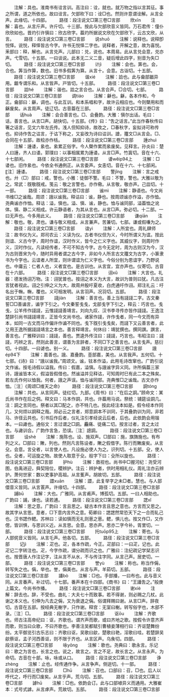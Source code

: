 <!-- { "loadSidebar": true } -->
　　注解：具也。淮南书有诠言训。高注曰：诠，就也。就万物之指以言其征。事之所谓，道之所依也。故曰诠言。欠部欥下曰：诠□也。然则许意谓诠解。从言全声。此缘切。十四部。
　　路径：段注说文□第三卷□言部
　　欣xīn
　　注解：喜也。从言斤声。许斤切。十三部。按此与欠部欣音义皆同。万石君传：僮仆欣欣如也。晋灼引许愼曰：欣古欣字。葢灼所据说文欣在欠部欣下，云古文欣，从言。
　　路径：段注说文□第三卷□言部
　　说shuō
　　注解：说释也。说释卽悦怿。说悦，释怿皆古今字。许书无悦怿二字也。说释者，开解之意，故为喜悦。釆部曰：释，解也。从言兑声。儿部曰：兑，说也。本周易。此从言兑会意，兑亦声。弋雪切。十五部。一曰谈说。此本无二义二音，疑后增此四字，别音为失□切。
　　路径：段注说文□第三卷□言部
　　计jì
　　注解：会也。筭也。会，合也。筭当作算，数也。旧书多假筭为算。从言十。会意。古诣切。十五部。
　　路径：段注说文□第三卷□言部
　　谐xié
　　注解：詥也。此与龠部龤异用。龤专谓乐和。从言皆声。戸皆切。十五部。
　　路径：段注说文□第三卷□言部
　　詥hé
　　注解：谐也。詥之言合也。从言合声。□合切。七部。
　　路径：段注说文□第三卷□言部
　　调tiáo
　　注解：龢也。龢，各本作和，今正。龠部曰：龢，调也。与此互训。和本系唱和字，故许云相应也。今则槩用和而龢废矣。从言周声。徒辽切。古音葢在三部。
　　路径：段注说文□第三卷□言部
　　话huà
　　注解：会合善言也。□、会叠韵。大雅：愼尔出话。毛曰：话，善言也。从言□声。胡快切。十五部。《传》曰：“吿之话言。”此当作春秋传曰箸之话言，见文六年左氏传。浅人但知抑诗，故改之，□春秋字，妄拟诗可称传也。抑诗作吿之诂言，于诂下称之，又妄改为诗曰诂训。譮，籒文□从言会。□、会同在十五部，故桧亦作栝。
　　路径：段注说文□第三卷□言部
　　諈zhuì
　　注解：諈诿，絫也。絫累正俗字。今人槩作累而絫废矣。见释言。孙炎曰：楚人曰諈，齐人曰诿。郭璞曰：以事相属累为諈诿。从言□声。竹寘切。音在十六、十七部闲。
　　路径：段注说文□第三卷□言部
　　诿wěip94上
　　注解：□诿也。旧作絫也。今依全书通例正。从言委声。女恚切。音在十六、十七部闲。〖注〗諈诿。
　　路径：段注说文□第三卷□言部
　　警jǐnɡ
　　注解：言之戒也。廾（□）部曰：戒，警也。小雅：徒御不警。毛曰：不警，警也。大雅以敬为之。常武：旣敬旣戒。笺云：敬之言警也。亦作儆。从言敬，敬亦声。己皿切。十一部。
　　路径：段注说文□第三卷□言部
　　谧mì
　　注解：静语也。今文尚书维□之谧哉。周颂：誐以谧我。释诂曰：谧，静也。按周颂谧亦作溢，亦作恤。尧典谧亦作恤。释诂：溢，愼也。溢、愼、谧，静也。恤与谧同部，溢葢恤之讹体。愼、静二义相成。许云静语者，为其从言也。从言□声。弥必切。十二部。一曰无声也。今多用此义。
　　路径：段注说文□第三卷□言部
　　谦qiān
　　注解：敬也。敬，肃也。谦与敬义相成。从言兼声。苦兼切。七部。谦或假嗛为之。
　　路径：段注说文□第三卷□言部
　　谊yì
　　注解：人所宜也。周礼肆师注：故书仪为义。郑司农云：义读为仪。古者书仪但为义，今时所谓义为谊。按此则谊、义古今字，周时作谊，汉时作义，皆今之仁义字也。其威仪字，则周时作义，汉时作仪。凡读经传者，不可不知古今字。古今无定时，周为古则汉为今，汉为古则晋宋为今，随时异用者谓之古今字，非如今人所言古文籒文为古字，小篆隶书为今字也。云谊者人所宜，则许谓谊为仁义字也。今俗分别为恩谊字，乃野说也。中庸云：仁者人也，义者宜也。是古训也。从言宜，宜亦声也。仪寄切。古音在十六部。
　　路径：段注说文□第三卷□言部
　　诩xǔ
　　注解：大言也。礼器：德发扬诩万物。注：诩犹普也。按诩之本义为大言，故训为普则曰犹。凡古注言犹者视此。诩之引伸之义为大，故周弁殷吁夏收，白虎通吁作诩。郑注礼云：吁名出于幠。幠，覆也。义可相发明。从言羽声。况羽切。五部。
　　路径：段注说文□第三卷□言部
　　諓jiàn
　　注解：善言也。善上当有諓諓二字。古文秦誓□□善谝言，谝字下引之。今文秦誓戋戋，戈部戋字下引之，释云：巧言也。戋戋，公羊传作諓諓，云惟諓諓善靖言。刘向九叹、汉书李寻传亦皆作諓諓。王逸注楚辞引尚书諓諓靖言，正皆今文尚书也。诸家作諓，许作戋者，同一今文而有异本，如同一古文而马作偏许作谝不同也。戋下旣引戋戋矣，而諓下又云善言者，此又用王逸所据諓諓靖言之本也。善言释靖言。何休曰：靖犹撰也。撰同譔。譔言，善言也。广雅释训曰：諓諓，善也。贾逵外传注曰：諓諓，巧言也。韦昭注曰：諓諓，巧辨之言。然则此善言，谓善为言辞者，不同□下之善言也。从言戋声。慈衍切。十四部。一曰谑也。别一义。
　　路径：段注说文□第三卷□言部
　　誐ép94下
　　注解：嘉善也。誐、嘉叠韵。壴部嘉，美也。从言我声。五何切。十七部。《诗》曰：“誐以谧我。”周颂文。谧，铉本作溢，此用毛诗改窜也。广韵引说文作谧。按毛诗假以溢我。传曰：假嘉，溢愼。与誐谧字异义同。许所偁葢三家诗，誐谧皆本义，假溢皆假借也。然谧溢并见释诂，可知周时巳有此二本之殊矣。若左氏作何以恤我。何者，誐之声误。恤与谧同部。尧典惟□之谧哉。古文亦作恤。〖注〗《周颂□维天之命》
　　路径：段注说文□第三卷□言部
　　詷tónɡ
　　注解：共也。从言同声。徒红切。九部。《周书》曰：“在后之詷。”顾命文：某氏尚书作在后之侗。释文曰：马本作詷，共也。许葢用马说。祭统：铺筵设詷几。注：詷之言同也。祭者以其□配之，亦不特几也。按此经注本如是。假令经本作同几，又何烦以詷释之哉。郑必云之言者，郑意詷本不训同，于其叠韵训为同，非若马、许径云共也。引书后作后者，仪礼注引孝经说云后者，后也。此依韵会用锴本。一曰譀也。通俗文：言过谓之□詷。麤痛、徒痛二切。按言过者，言之太过也。与譀训合。广韵作言急，恐误。〖注〗謥詷。
　　路径：段注说文□第三卷□言部
　　设shè
　　注解：施陈也。设、施双声。□部曰：施，旗旖施也。有布列之义。□部曰：敶，列也。然则凡言陈设者，敶之假借字。陈行而敶废矣。从言殳。会意。言殳者，以言使人也。凡设施必使人为之。识列切。十五部。殳，使人也。殳者，可运旋之物。故使人取意于殳。般字下曰：殳所以旋也。
　　路径：段注说文□第三卷□言部
　　护hù
　　注解：救视也。尚书中□握河纪：尧受河图，伯禹进迎，舜契陪位，稷辨护。注云：辨护者，供时用相礼仪。周礼注亦云辨护。萧何世家：数以吏事护高祖。从言蒦声。胡故切。五部。
　　路径：段注说文□第三卷□言部
　　譞xuān
　　注解：譞，此复举字之未□者。慧也。与人部儇音义皆同。从言瞏声。许缘切。十四部。
　　路径：段注说文□第三卷□言部
　　誧bū
　　注解：大也。广雅同。从言甫声。博孤切。五部。一曰人相助也。广韵曰：誧，谏也。读若逋。
　　路径：段注说文□第三卷□言部
　　諰xǐ
　　注解：思之意。广韵曰：言且思之。疑古本作言且思之意也。方言而又思之。故其字从言思。意者，□下意内言外之意。荀卿曰：諰諰然常恐天下之一合而轧己也。汉书諰作鳃。苏林曰：读如愼而无礼则葸之葸。鳃，惧儿也。按又作□，又作偲，皆训惧，与思训义近。从言思。会意。思亦声。思亦二字今补。胥里切。一部。
　　路径：段注说文□第三卷□言部
　　托tuōp95上
　　注解：寄也。与人部侂音义皆同。从言乇声。他各切。五部。
　　路径：段注说文□第三卷□言部
　　记jì
　　注解：疋也。疋，各本作疏，今正。疋部曰：一曰疋，记也。此疋记二字转注也。疋，今字作疏，谓分疏而识之也。广雅曰：注纪疏记学栞志识也。按晋唐人作注记字，注从言不从水，不与传注字同。从言己声。居吏切。一部。
　　路径：段注说文□第三卷□言部
　　誉yù
　　注解：称也。称当作偁，转写失之也。偁，举也。誉，偁美也。从言与声。羊茹切。五部。
　　路径：段注说文□第三卷□言部
　　譒bò
　　注解：□也。手部播，一曰布也。此与音义同。从言番声。补过切。十七部。番声本在十四部。《商书》曰：“王譒吿之。”般庚上篇文。今尚书作播。
　　路径：段注说文□第三卷□言部
　　谢xiè
　　注解：辞去也。辞，不受也。曲礼：大夫七十而致事。若不得谢，则必赐之几杖。此谢之本义也。引伸为凡去之偁，又为衰退之偁。俗谓拜赐曰谢。从言□声。辞夜切。古音在五部。按经典无榭字，只作谢。释宫：无室曰榭。转写俗字也，木部不录。〖注〗□。
　　路径：段注说文□第三卷□言部
　　讴ōu
　　注解：齐歌也。师古注高帝纪曰：讴，齐歌也。谓齐声而歌，或曰齐地之歌。按假令许意齐声而歌，则当曰众歌，不曰齐歌也。李善注吴都赋引曹植妾薄相行曰：齐讴楚舞纷纷。太平御览引古乐志曰：齐歌曰讴，吴歌曰歈，楚歌曰艳，淫歌曰哇。若楚辞吴歈蔡讴，孟子河西善讴，则不限于齐也。从言区声。乌矦切。四部。
　　路径：段注说文□第三卷□言部
　　咏yǒnɡ
　　注解：歌也。尧典曰：歌永言。乐记曰：歌之为言也，长言之也。说之，故言之。言之不足，故长言之。从言永声。为命切。古音在十部。咏，咏或从口。
　　路径：段注说文□第三卷□言部
　　诤zhènɡ
　　注解：止也。经传通作争。从言争声。侧逬切。十一部。
　　路径：段注说文□第三卷□言部
　　□hū
　　注解：召也。口部曰：召，□也。后人以呼代之，呼行而□废矣。从言乎声。荒乌切。五部。
　　路径：段注说文□第三卷□言部
　　謼hū
　　注解：□也。依韵会订。此与口部嘑异义而通用。大雅崔本：式号式謼。从言虖声。荒故切。五部。
　　路径：段注说文□第三卷□言部
